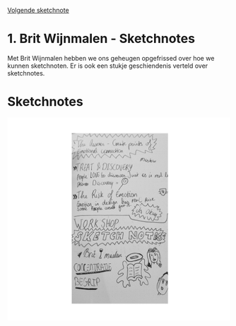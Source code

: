 [Volgende sketchnote]()

# 1. Brit Wijnmalen - Sketchnotes
Met Brit Wijnmalen hebben we ons geheugen opgefrissed over hoe we kunnen
sketchnoten. Er is ook een stukje geschiendenis verteld over sketchnotes.

# Sketchnotes
![sketchnote1](../images/1.png)